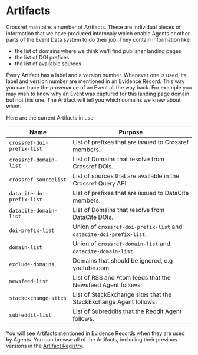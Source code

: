 # Artifacts

Crossref maintains a number of Artifacts. These are individual pieces of information that we have produced internnaly which enable Agents or other parts of the Event Data system to do their job. They contain information like:

 - the list of domains where we think we'll find publisher landing pages
 - the list of DOI prefixes
 - the list of available sources

Every Artifact has a label and a version number. Whenever one is used, its label and version number are mentioned in an Evidence Record. This way you can trace the provenance of an Event all the way back. For example you may wish to know why an Event was captured for this landing page domain but not this one. The Artifact will tell you which domains we knew about, when.

Here are the current Artifacts in use:

| Name | Purpose |
|------|---------|
| `crossref-doi-prefix-list` | List of prefixes that are issued to Crossref members. |
| `crossref-domain-list` | List of Domains that resolve from Crossref DOIs. |
| `crossref-sourcelist` | List of sources that are available in the Crossref Query API. |
| `datacite-doi-prefix-list` | List of prefixes that are issued to DataCite members. |
| `datacite-domain-list` | List of Domains that resolve from DataCite DOIs. |
| `doi-prefix-list` | Union of `crossref-doi-prefix-list` and `datacite-doi-prefix-list`. |
| `domain-list` | Union of `crossref-domain-list` and `datacite-domain-list`. |
| `exclude-domains` | Domains that should be ignored, e.g youtube.com |
| `newsfeed-list` | List of RSS and Atom feeds that the Newsfeed Agent follows. |
| `stackexchange-sites` | List of StackExchange sites that the StackExchange Agent follows. |
| `subreddit-list` | List of Subreddits that the Reddit Agent follows. |

You will see Artifacts mentioned in Evidence Records when they are used by Agents. You can browse all of the Artifacts, including their previous versions in the [Artifact Registry](../service/artifact-registry).
